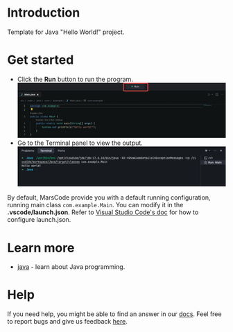 # Introduction
Template for Java "Hello World!" project.

# Get started
- Click the **Run** button to run the program.
  ![Run](../../images/native_java/run.jpeg)
- Go to the Terminal panel to view the output.
  ![Run](../../images/native_java/terminal.jpeg)

By default, MarsCode provide you with a default running configuration, running main class `com.example.Main`. You can modify it in the **.vscode/launch.json**. Refer to [Visual Studio Code's doc](https://code.visualstudio.com/docs/editor/debugging) for how to configure launch.json.

# Learn more
- [java](https://dev.java/learn/) - learn about Java programming.

# Help
If you need help, you might be able to find an answer in our [docs](https://docs.marscode.com/). Feel free to report bugs and give us feedback [here](https://discord.gg/qtVMXEDbRw).